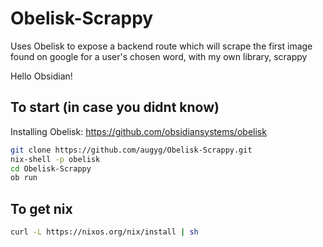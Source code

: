 # Obelisk-Scrappy #

Uses Obelisk to expose a backend route which will scrape the first image found on google for a user's chosen word, with my own library, scrappy

Hello Obsidian! 

## To start (in case you didnt know) ##

Installing Obelisk: https://github.com/obsidiansystems/obelisk

```bash
git clone https://github.com/augyg/Obelisk-Scrappy.git
nix-shell -p obelisk 
cd Obelisk-Scrappy
ob run
```

## To get nix ##
```bash
curl -L https://nixos.org/nix/install | sh
```

